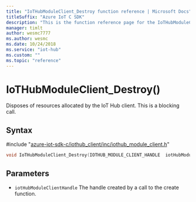 ```yaml
---                             
title: "IoTHubModuleClient_Destroy function reference | Microsoft Docs" 
titleSuffix: "Azure IoT C SDK"            
description: "This is the function reference page for the IoTHubModuleClient_Destroy() function in the Azure IoT C SDK. This SDK is used with Azure IoT Hub and Azure IoT Hub Device Provisioning Service"            
manager: timlt                 
author: wesmc7777              
ms.author: wesmc               
ms.date: 10/24/2018                    
ms.service: "iot-hub"             
ms.custom: ""                
ms.topic: "reference"        
---                            
```


# IoTHubModuleClient_Destroy()

Disposes of resources allocated by the IoT Hub client. This is a blocking call.

## Syntax

\#include "[azure-iot-sdk-c/iothub_client/inc/iothub_module_client.h](../iothub-module-client-h.md)"  
```C
void IoTHubModuleClient_Destroy(IOTHUB_MODULE_CLIENT_HANDLE  iotHubModuleClientHandle);
```

## Parameters
* `iotHubModuleClientHandle` The handle created by a call to the create function.

